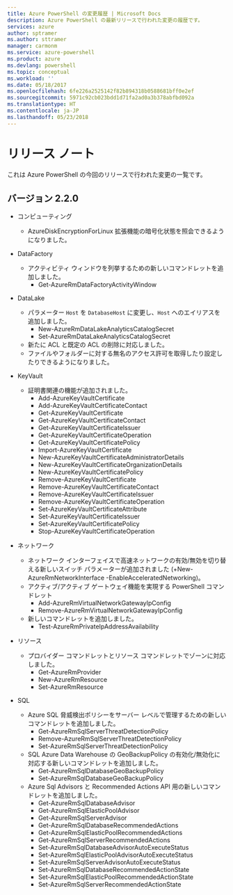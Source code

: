 ```yaml
---
title: Azure PowerShell の変更履歴 | Microsoft Docs
description: Azure PowerShell の最新リリースで行われた変更の履歴です。
services: azure
author: sptramer
ms.author: sttramer
manager: carmonm
ms.service: azure-powershell
ms.product: azure
ms.devlang: powershell
ms.topic: conceptual
ms.workload: ''
ms.date: 05/18/2017
ms.openlocfilehash: 6fe226a2525142f82b894318b0588681bff0e2ef
ms.sourcegitcommit: 5971c92cb023bdd1d71fa2ad0a3b378abfbd092a
ms.translationtype: HT
ms.contentlocale: ja-JP
ms.lasthandoff: 05/23/2018
---
```

# <a name="release-notes"></a>リリース ノート

これは Azure PowerShell の今回のリリースで行われた変更の一覧です。

## <a name="version-220"></a>バージョン 2.2.0
* コンピューティング
  - AzureDiskEncryptionForLinux 拡張機能の暗号化状態を照会できるようになりました。
* DataFactory
  - アクティビティ ウィンドウを列挙するための新しいコマンドレットを追加しました。
    + Get-AzureRmDataFactoryActivityWindow
* DataLake
  - パラメーター `Host` を `DatabaseHost` に変更し、`Host` へのエイリアスを追加しました。
    + New-AzureRmDataLakeAnalyticsCatalogSecret
    + Set-AzureRmDataLakeAnalyticsCatalogSecret
  - 新たに ACL と既定の ACL の削除に対応しました。
  - ファイルやフォルダーに対する無名のアクセス許可を取得したり設定したりできるようになりました。
* KeyVault
  - 証明書関連の機能が追加されました。
    + Add-AzureKeyVaultCertificate
    + Add-AzureKeyVaultCertificateContact
    + Get-AzureKeyVaultCertificate
    + Get-AzureKeyVaultCertificateContact
    + Get-AzureKeyVaultCertificateIssuer
    + Get-AzureKeyVaultCertificateOperation
    + Get-AzureKeyVaultCertificatePolicy
    + Import-AzureKeyVaultCertificate
    + New-AzureKeyVaultCertificateAdministratorDetails
    + New-AzureKeyVaultCertificateOrganizationDetails
    + New-AzureKeyVaultCertificatePolicy
    + Remove-AzureKeyVaultCertificate
    + Remove-AzureKeyVaultCertificateContact
    + Remove-AzureKeyVaultCertificateIssuer
    + Remove-AzureKeyVaultCertificateOperation
    + Set-AzureKeyVaultCertificateAttribute
    + Set-AzureKeyVaultCertificateIssuer
    + Set-AzureKeyVaultCertificatePolicy
    + Stop-AzureKeyVaultCertificateOperation
* ネットワーク

  - ネットワーク インターフェイスで高速ネットワークの有効/無効を切り替える新しいスイッチ パラメーターが追加されました (+New-AzureRmNetworkInterface -EnableAcceleratedNetworking)。
  - アクティブ/アクティブ ゲートウェイ機能を実現する PowerShell コマンドレット
    + Add-AzureRmVirtualNetworkGatewayIpConfig
    + Remove-AzureRmVirtualNetworkGatewayIpConfig
  - 新しいコマンドレットを追加しました。
    + Test-AzureRmPrivateIpAddressAvailability
* リソース
  - プロバイダー コマンドレットとリソース コマンドレットでゾーンに対応しました。
    + Get-AzureRmProvider
    + New-AzureRmResource
    + Set-AzureRmResource
* SQL
  - Azure SQL 脅威検出ポリシーをサーバー レベルで管理するための新しいコマンドレットを追加しました。
    + Get-AzureRmSqlServerThreatDetectionPolicy
    + Remove-AzureRmSqlServerThreatDetectionPolicy
    + Set-AzureRmSqlServerThreatDetectionPolicy
  - SQL Azure Data Warehouse の GeoBackupPolicy の有効化/無効化に対応する新しいコマンドレットを追加しました。
    + Get-AzureRmSqlDatabaseGeoBackupPolicy
    + Set-AzureRmSqlDatabaseGeoBackupPolicy
  - Azure Sql Advisors と Recommended Actions API 用の新しいコマンドレットを追加しました。
    + Get-AzureRmSqlDatabaseAdvisor
    + Get-AzureRmSqlElasticPoolAdvisor
    + Get-AzureRmSqlServerAdvisor
    + Get-AzureRmSqlDatabaseRecommendedActions
    + Get-AzureRmSqlElasticPoolRecommendedActions
    + Get-AzureRmSqlServerRecommendedActions
    + Set-AzureRmSqlDatabaseAdvisorAutoExecuteStatus
    + Set-AzureRmSqlElasticPoolAdvisorAutoExecuteStatus
    + Set-AzureRmSqlServerAdvisorAutoExecuteStatus
    + Set-AzureRmSqlDatabaseRecommendedActionState
    + Set-AzureRmSqlElasticPoolRecommendedActionState
    + Set-AzureRmSqlServerRecommendedActionState

